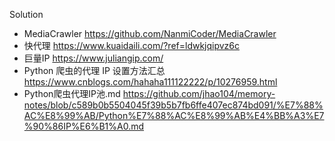 

Solution

- MediaCrawler https://github.com/NanmiCoder/MediaCrawler
- 快代理 https://www.kuaidaili.com/?ref=ldwkjqipvz6c
- 巨量IP https://www.juliangip.com/
- Python 爬虫的代理 IP 设置方法汇总 https://www.cnblogs.com/hahaha111122222/p/10276959.html
- Python爬虫代理IP池.md https://github.com/jhao104/memory-notes/blob/c589b0b5504045f39b5b7fb6ffe407ec874bd091/%E7%88%AC%E8%99%AB/Python%E7%88%AC%E8%99%AB%E4%BB%A3%E7%90%86IP%E6%B1%A0.md